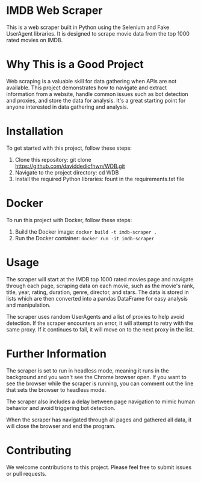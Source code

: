 # IMDB Web Scraper
This is a web scraper built in Python using the Selenium and Fake UserAgent libraries. It is designed to scrape movie data from the top 1000 rated movies on IMDB.
# Why This is a Good Project
Web scraping is a valuable skill for data gathering when APIs are not available. This project demonstrates how to navigate and extract information from a website, handle common issues such as bot detection and proxies, and store the data for analysis. It's a great starting point for anyone interested in data gathering and analysis.
# Installation
To get started with this project, follow these steps:
1. Clone this repository: git clone https://github.com/daviddedicfhwn/WDB.git
2. Navigate to the project directory: cd WDB
3. Install the required Python libraries: fount in the requirements.txt file
# Docker

To run this project with Docker, follow these steps:

1. Build the Docker image: `docker build -t imdb-scraper .`
2. Run the Docker container: `docker run -it imdb-scraper`
# Usage
The scraper will start at the IMDB top 1000 rated movies page and navigate through each page, scraping data on each movie, such as the movie's rank, title, year, rating, duration, genre, director, and stars. The data is stored in lists which are then converted into a pandas DataFrame for easy analysis and manipulation.

The scraper uses random UserAgents and a list of proxies to help avoid detection. If the scraper encounters an error, it will attempt to retry with the same proxy. If it continues to fail, it will move on to the next proxy in the list.
# Further Information
The scraper is set to run in headless mode, meaning it runs in the background and you won't see the Chrome browser open. If you want to see the browser while the scraper is running, you can comment out the line that sets the browser to headless mode.

The scraper also includes a delay between page navigation to mimic human behavior and avoid triggering bot detection.

When the scraper has navigated through all pages and gathered all data, it will close the browser and end the program.
# Contributing
We welcome contributions to this project. Please feel free to submit issues or pull requests.

